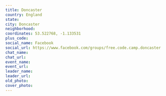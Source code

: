 ```yaml
---
title: Doncaster
country: England
state: 
city: Doncaster
neighborhood: 
coordinates: 53.522768, -1.133531
plus_code:
social_name: Facebook
social_url: https://www.facebook.com/groups/free.code.camp.doncaster
chat_name:
chat_url:
event_name:
event_url:
leader_name:
leader_url:
old_photo: 
cover_photo:
---
```

